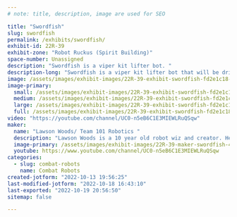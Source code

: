 ```yaml
---
# note: title, description, image are used for SEO

title: "Swordfish"
slug: swordfish
permalink: /exhibits/swordfish/
exhibit-id: 22R-39
exhibit-zone: "Robot Ruckus (Spirit Building)"
space-number: Unassigned
description: "Swordfish is a viper kit lifter bot. "
description-long: "Swordfish is a viper kit lifter bot that will be driven by Lawson Woods. It&#039;s a 2 wheel wedge/lifter robot. "
image: /assets/images/exhibit-images/22R-39-exhibit-swordfish-fd2e1c18-7e2a-45e0-8124-4b8a5e548f62-large.jpeg
image-primary: 
  small: /assets/images/exhibit-images/22R-39-exhibit-swordfish-fd2e1c18-7e2a-45e0-8124-4b8a5e548f62-small.jpeg
  medium: /assets/images/exhibit-images/22R-39-exhibit-swordfish-fd2e1c18-7e2a-45e0-8124-4b8a5e548f62-medium.jpeg
  large: /assets/images/exhibit-images/22R-39-exhibit-swordfish-fd2e1c18-7e2a-45e0-8124-4b8a5e548f62-large.jpeg
  full: /assets/images/exhibit-images/22R-39-exhibit-swordfish-fd2e1c18-7e2a-45e0-8124-4b8a5e548f62-full.jpeg
video: "https://youtube.com/channel/UC0-n5eB6C1E3MIEWLRuQSqw"
maker: 
  name: "Lawson Woods/ Team 101 Robotics "
  description: "Lawson Woods is a 10 year old robot wiz and creator. He is passionate about Battlebots, constantly creating new bots and has a YouTube channel where he features his original Lego bots competions. He builds with his dad and Swordfish is his first competitive bot. He is nervous and excited to compete and wishes all the contenders a good fight! "
  image-primary: /assets/images/exhibit-images/22R-39-maker-swordfish-43f0f8ef-8a76-46b0-9980-4dd6ebe6bb7f-medium.jpeg
  youtube: https://www.youtube.com/channel/UC0-n5eB6C1E3MIEWLRuQSqw
categories: 
  - slug: combat-robots
    name: Combat Robots
created-jotform: "2022-10-13 19:56:25"
last-modified-jotform: "2022-10-18 16:43:10"
last-exported: "2022-10-19 20:56:50"
sitemap: false

---
```

